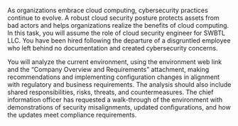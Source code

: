 As organizations embrace cloud computing, cybersecurity practices continue to evolve. A robust cloud security posture protects assets from bad actors and helps organizations realize the benefits of cloud computing. In this task, you will assume the role of cloud security engineer for SWBTL LLC. You have been hired following the departure of a disgruntled employee who left behind no documentation and created cybersecurity concerns.

You will analyze the current environment, using the  environment web link and the “Company Overview and Requirements” attachment, making recommendations and implementing configuration changes in alignment with regulatory and business requirements. The analysis should also include shared responsibilities, risks, threats, and countermeasures. The chief information officer has requested a walk-through of the environment with demonstrations of security misalignments, updated configurations, and how the updates meet compliance requirements.
